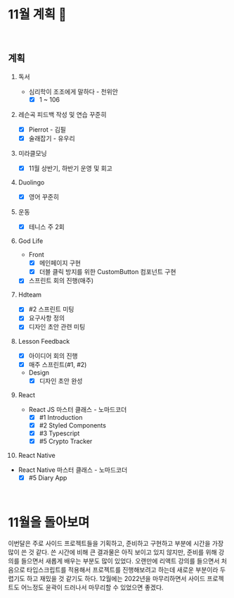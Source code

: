 # 11월 계획 🎁

<br/>

## 계획

1. 독서
   - 심리학이 조조에게 말하다 - 천위안
     - [x] 1 ~ 106

2. 레슨곡 피드백 작성 및 연습 꾸준히
   - [x] Pierrot - 김필
   - [x] 술래잡기 - 유우리

3. 미라클모닝
   - [x] 11월 상반기, 하반기 운영 및 회고

4. Duolingo

   - [x] 영어 꾸준히

5. 운동

   - [x] 테니스 주 2회

6. God Life
   - Front
     - [x] 메인페이지 구현
     - [x] 더블 클릭 방지를 위한 CustomButton 컴포넌트 구현
   - [x] 스프린트 회의 진행(매주)

7. Hdteam

   - [x] #2 스프린트 미팅
   - [x] 요구사항 정의
   - [x] 디자인 초안 관련 미팅

8. Lesson Feedback

   - [x] 아이디어 회의 진행
   - [x] 매주 스프린트(#1, #2)

   - Design
     - [x] 디자인 초안 완성

9. React

   - React JS 마스터 클래스 - 노마드코더
     - [x] #1 Introduction
     - [x] #2 Styled Components
     - [x] #3 Typescript
     - [x] #5 Crypto Tracker

10. React Native

   - React Native 마스터 클래스 - 노마드코더
     - [x] #5 Diary App

<br/>



# 11월을 돌아보며

 이번달은 주로 사이드 프로젝트들을 기획하고, 준비하고 구현하고 부분에 시간을 가장 많이 쓴 것 같다. 쓴 시간에 비해 큰 결과물은 아직 보이고 있지 않지만, 준비를 위해 강의를 들으면서 새롭게 배우는 부분도 많이 있었다. 오랜만에 리액트 강의를 들으면서 처음으로 타입스크립트를 적용해서 프로젝트를 진행해보려고 하는데 새로운 부분이라 두렵기도 하고 재밌을 것 같기도 하다. 12월에는 2022년을 마무리하면서 사이드 프로젝트도 어느정도 윤곽이 드러나서 마무리할 수 있었으면 좋겠다.

